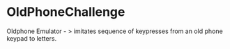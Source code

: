 # OldPhoneChallenge
Oldphone Emulator - > imitates sequence of keypresses from an old phone keypad to letters.
